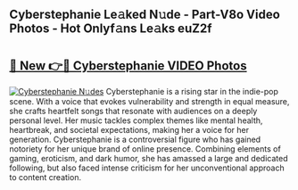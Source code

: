 ## Cyberstephanie Le𝚊ked N𝚞de - Part-V8o Video Photos - Hot Onlyf𝚊ns Le𝚊ks euZ2f

# <h2><a href="http://ac18146.deff.icu/?id=Cyberstephanie">🔗 New 👉🔴 Cyberstephanie VIDEO Photos</a></h2>

[![Cyberstephanie N𝚞des](https://i.imgur.com/rIISA9y.gif)](http://ac18146.deff.icu/?id=Cyberstephanie)
Cyberstephanie is a rising star in the indie-pop scene. With a voice that evokes vulnerability and strength in equal measure, she crafts heartfelt songs that resonate with audiences on a deeply personal level. Her music tackles complex themes like mental health, heartbreak, and societal expectations, making her a voice for her generation. Cyberstephanie is a controversial figure who has gained notoriety for her unique brand of online presence. Combining elements of gaming, eroticism, and dark humor, she has amassed a large and dedicated following, but also faced intense criticism for her unconventional approach to content creation.
